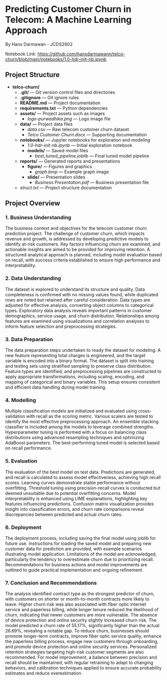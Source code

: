 # Predicting Customer Churn in Telecom: A Machine Learning Approach
By Hans Darmawan - JCDS2602

Notebook Link: https://github.com/hansdarmawann/telco-churn/blob/main/notebooks/1.0-hdr-init-nb.ipynb

## Project Structure

- **telco-churn/**  
  - **.git/** — Git version control files and directories  
  - **.gitignore** — Git ignore rules  
  - **README.md** — Project documentation  
  - **requirements.txt** — Python dependencies  
  - **assets/** — Project assets such as images  
    - *logo-purwadhika.png* — Logo image file  
  - **data/** — Project data files  
    - *data.csv* — Raw telecom customer churn dataset  
    - *Telco Customer Churn.docx* — Supporting documentation  
  - **notebooks/** — Jupyter notebooks for exploration and modeling  
    - *1.0-hdr-init-nb.ipynb* — Initial exploration notebook  
    - **models/** — Saved model files  
      - *best_tuned_pipeline.joblib* — Final tuned model pipeline  
  - **reports/** — Generated reports and presentations  
    - **figure/** — Figures and graphics  
      - *graph.bmp* — Example graph image  
    - **slide/** — Presentation slides  
      - *Business Presentation.pdf* — Business presentation file  
  - *struct.txt* — Project structure documentation  

## Project Overview
### 1. Business Understanding
The business context and objectives for the telecom customer churn prediction project. The challenge of customer churn, which impacts revenue and growth, is addressed by developing predictive models to identify at-risk customers. Key factors influencing churn are examined, and actionable insights are aimed to be provided for improving retention. A structured analytical approach is planned, including model evaluation based on recall, with success criteria established to ensure high performance and interpretability.

### 2. Data Understanding
The dataset is explored to understand its structure and quality. Data completeness is confirmed with no missing values found, while duplicated rows are noted but retained after careful consideration. Data types are adjusted for effective analysis, converting object columns to categorical types. Exploratory data analysis reveals important patterns in customer demographics, service usage, and churn distribution. Relationships among features are examined using visualizations and correlation analyses to inform feature selection and preprocessing strategies.

### 3. Data Preparation
The data preparation steps undertaken to ready the dataset for modeling. A new feature representing total charges is engineered, and the target variable is encoded into a binary format. The dataset is split into training and testing sets using stratified sampling to preserve class distribution. Feature types are identified, and preprocessing pipelines are constructed to apply appropriate transformations, including scaling, encoding, and mapping of categorical and binary variables. This setup ensures consistent and efficient data handling during model training.

### 4. Modelling
Multiple classification models are initialized and evaluated using cross-validation with recall as the scoring metric. Various scalers are tested to identify the most effective preprocessing approach. An ensemble stacking classifier is included among the models to leverage combined strengths. Hyperparameter tuning is performed with a focus on balancing class distributions using advanced resampling techniques and optimizing AdaBoost parameters. The best-performing tuned model is selected based on recall performance.

### 5. Evaluation
The evaluation of the best model on test data. Predictions are generated, and recall is calculated to assess model effectiveness, achieving high recall scores. Learning curves demonstrate stable performance without overfitting. Threshold tuning using precision-recall curves is conducted but deemed unsuitable due to potential overfitting concerns. Model interpretability is enhanced using LIME explanations, highlighting key features influencing predictions. Confusion matrix visualization provides insight into classification errors, and churn rate comparisons reveal discrepancies between predicted and actual churn rates.

### 6. Deployment
The deployment process, including saving the final model using joblib for future use. Instructions for loading the saved model and preparing new customer data for prediction are provided, with example scenarios illustrating model application. Limitations of the model are acknowledged, particularly the tendency to overestimate churn due to prioritizing recall. Recommendations for business actions and model improvements are outlined to guide practical implementation and ongoing refinement.

### 7. Conclusion and Recommendations
The analysis identified contract type as the strongest predictor of churn, with customers on shorter or month-to-month contracts more likely to leave. Higher churn risk was also associated with fiber optic internet service and paperless billing, while longer tenure reduced the likelihood of churn, indicating that newer customers are more vulnerable. The absence of device protection and online security slightly increased churn risk. The model predicted a churn rate of 55.17%, significantly higher than the actual 26.69%, revealing a notable gap. To reduce churn, businesses should promote longer-term contracts, improve fiber optic service quality, enhance the paperless billing process, engage new customers through onboarding, and promote device protection and online security services. Personalized retention strategies targeting high-risk customer segments are also recommended. For model improvement, a balance between precision and recall should be maintained, with regular retraining to adapt to changing behaviors, and calibration techniques applied to ensure accurate probability estimates and reduce overestimation.
